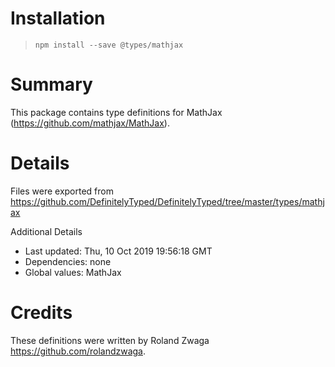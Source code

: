 # Installation
> `npm install --save @types/mathjax`

# Summary
This package contains type definitions for MathJax (https://github.com/mathjax/MathJax).

# Details
Files were exported from https://github.com/DefinitelyTyped/DefinitelyTyped/tree/master/types/mathjax

Additional Details
 * Last updated: Thu, 10 Oct 2019 19:56:18 GMT
 * Dependencies: none
 * Global values: MathJax

# Credits
These definitions were written by Roland Zwaga <https://github.com/rolandzwaga>.
